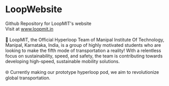 # LoopWebsite

Github Repository for LoopMIT's website <br>
Visit at www.loopmit.in
<br><br>
🚅 LoopMIT, the Official Hyperloop Team of Manipal Institute Of Technology, Manipal, Karnataka, India, is a group of highly motivated students who are looking to make the fifth mode of transportation a reality! With a relentless focus on sustainability, speed, and safety, the team is contributing towards developing high-speed, sustainable mobility solutions.
<br><br>
🌐 Currently making our prototype hyperloop pod, we aim to revolutionize global transportation.

